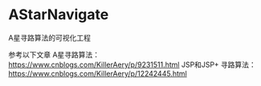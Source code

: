 # AStarNavigate
A星寻路算法的可视化工程

参考以下文章
A星寻路算法：https://www.cnblogs.com/KillerAery/p/9231511.html
JSP和JSP+ 寻路算法：https://www.cnblogs.com/KillerAery/p/12242445.html
